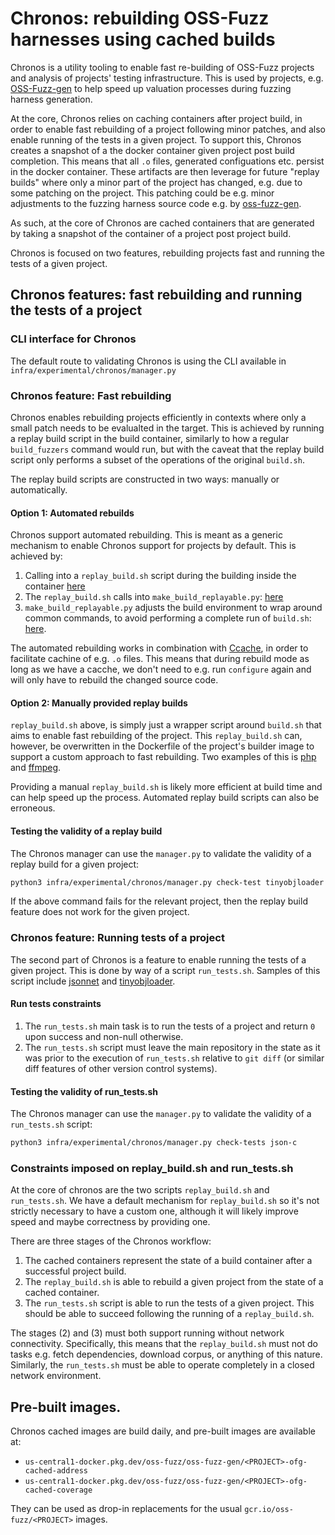 # Chronos: rebuilding OSS-Fuzz harnesses using cached builds

Chronos is a utility tooling to enable fast re-building of OSS-Fuzz projects
and analysis of projects' testing infrastructure. This is used by projects,
e.g. [OSS-Fuzz-gen](https://github.com/google/oss-fuzz-gen) to help speed up
valuation processes during fuzzing harness generation.

At the core, Chronos relies on caching containers after project build, in order
to enable fast rebuilding of a project following minor patches, and also enable
running of the tests in a given project. To support this, Chronos creates a snapshot
of a the docker container given project post build completion. This means that all `.o` files, generated
configuations etc. persist in the docker container. These artifacts are then
leverage for future "replay builds" where only a minor part of the project has changed,
e.g. due to some patching on the project. This patching could be e.g. minor adjustments
to the fuzzing harness source code e.g. by [oss-fuzz-gen](https://github.com/google/oss-fuzz-gen).

As such, at the core of Chronos are cached containers that are generated by taking a
snapshot of the container of a project post project build.

Chronos is focused on two features, rebuilding projects fast and running the
tests of a given project.


## Chronos features: fast rebuilding and running the tests of a project

### CLI interface for Chronos

The default route to validating Chronos is using the CLI available in `infra/experimental/chronos/manager.py`

### Chronos feature: Fast rebuilding

Chronos enables rebuilding projects efficiently in contexts where only a small patch
needs to be evalualted in the target. This is achieved by running a replay build script
in the build container, similarly to how a regular `build_fuzzers` command would run, but
with the caveat that the replay build script only performs a subset of the operations
of the original `build.sh`.

The replay build scripts are constructed in two ways: manually or automatically.

#### Option 1: Automated rebuilds

Chronos support automated rebuilding. This is meant as a generic mechanism to enable Chronos support for projects by default. This is achieved by:

1. Calling into a `replay_build.sh` script during the building inside the container [here](https://github.com/google/oss-fuzz/blob/206656447b213fb04901d15122692d8dd4d45312/infra/base-images/base-builder/compile#L292-L296)
2. The `replay_build.sh` calls into `make_build_replayable.py`: [here](https://github.com/google/oss-fuzz/blob/master/infra/base-images/base-builder/replay_build.sh)
3. `make_build_replayable.py` adjusts the build environment to wrap around common commands, to avoid performing a complete run of `build.sh`: [here](https://github.com/google/oss-fuzz/blob/master/infra/base-images/base-builder/make_build_replayable.py).

The automated rebuilding works in combination with [Ccache](https://ccache.dev/), in order to facilitate cachine of e.g. `.o` files.
This means that during rebuild mode as long as we have a cacche, we don't need to e.g. run `configure` again and will only have to
rebuild the changed source code.

#### Option 2: Manually provided replay builds

`replay_build.sh` above, is simply just a wrapper script around `build.sh` that aims to enable
fast rebuilding of the project. This `replay_build.sh` can, however, be overwritten in the Dockerfile
of the project's builder image to support a custom approach to fast rebuilding. Two examples of this is [php](https://github.com/google/oss-fuzz/blob/206656447b213fb04901d15122692d8dd4d45312/projects/php/replay_build.sh#L1) and [ffmpeg](https://github.com/google/oss-fuzz/blob/master/projects/ffmpeg/replay_build.sh#L1).

Providing a manual `replay_build.sh` is likely more efficient at build time and can help speed up the process. Automated replay build scripts can also be erroneous.


#### Testing the validity of a replay build

The Chronos manager can use the `manager.py` to validate the validity of a
replay build for a given project:

```sh
python3 infra/experimental/chronos/manager.py check-test tinyobjloader
```

If the above command fails for the relevant project, then the replay build feature
does not work for the given project.

### Chronos feature:  Running tests of a project

The second part of Chronos is a feature to enable running the tests of a given
project. This is done by way of a script `run_tests.sh`. Samples of
this script include [jsonnet](https://github.com/google/oss-fuzz/blob/master/projects/jsonnet/run_tests.sh#L1) and [tinyobjloader](https://github.com/google/oss-fuzz/blob/master/projects/tinyobjloader/run_tests.sh#L1).


#### Run tests constraints

1. The `run_tests.sh` main task is to run the tests of a project and return `0` upon success and non-null otherwise.
2. The `run_tests.sh` script must leave the main repository in the state as it was prior to the execution of `run_tests.sh` relative to `git diff` (or similar diff features of other version control systems).

#### Testing the validity of run_tests.sh

The Chronos manager can use the `manager.py` to validate the validity of a
`run_tests.sh` script:

```sh
python3 infra/experimental/chronos/manager.py check-tests json-c
```


### Constraints imposed on replay_build.sh and run_tests.sh

At the core of chronos are the two scripts `replay_build.sh` and `run_tests.sh`. We have a default
mechanism for `replay_build.sh` so it's not strictly necessary to have a custom one, although it will
likely improve speed and maybe correctness by providing one.

There are three stages of the Chronos workflow:

1. The cached containers represent the state of a build container after a successful project build.
2. The `replay_build.sh` is able to rebuild a given project from the state of a cached container.
3. The `run_tests.sh` script is able to run the tests of a given project. This should be able to succeed following the running of a `replay_build.sh`.

The stages (2) and (3) must both support running without network connectivity.
Specifically, this means that the `replay_build.sh` must not do tasks e.g. fetch
dependencies, download corpus, or anything of this nature. Similarly, the `run_tests.sh`
must be able to operate completely in a closed network environment.


## Pre-built images.

Chronos cached images are build daily, and pre-built images are available at:

- `us-central1-docker.pkg.dev/oss-fuzz/oss-fuzz-gen/<PROJECT>-ofg-cached-address`
- `us-central1-docker.pkg.dev/oss-fuzz/oss-fuzz-gen/<PROJECT>-ofg-cached-coverage`

They can be used as drop-in replacements for the usual `gcr.io/oss-fuzz/<PROJECT>` images.